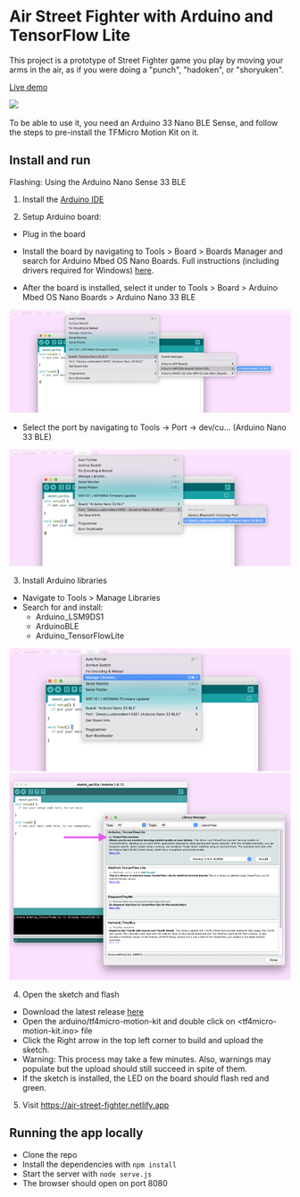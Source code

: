# Air Street Fighter with Arduino and TensorFlow Lite

This project is a prototype of Street Fighter game you play by moving your arms in the air, as if you were doing a "punch", "hadoken", or "shoryuken".

[Live demo](https://air-street-fighter.netlify.app)

![](readme-images/demo.gif)

To be able to use it, you need an Arduino 33 Nano BLE Sense, and follow the steps to pre-install the TFMicro Motion Kit on it.

## Install and run

Flashing: Using the Arduino Nano Sense 33 BLE

1. Install the [Arduino IDE](https://www.arduino.cc/en/software)

2. Setup Arduino board:

- Plug in the board

- Install the board by navigating to Tools > Board > Boards Manager and search for Arduino Mbed OS Nano Boards. Full instructions (including drivers required for Windows) [here](https://www.arduino.cc/en/Guide/NANO33BLESense).

- After the board is installed, select it under to Tools > Board > Arduino Mbed OS Nano Boards > Arduino Nano 33 BLE

![](readme-images/select-board.png)

- Select the port by navigating to Tools -> Port -> dev/cu... (Arduino Nano 33 BLE)

![](readme-images/select-port.png)

3. Install Arduino libraries

- Navigate to Tools > Manage Libraries
- Search for and install:
  - Arduino_LSM9DS1
  - ArduinoBLE
  - Arduino_TensorFlowLite

![](readme-images/arduino-tflite-1.png)
![](readme-images/arduino-tflite-2.png)

4. Open the sketch and flash

- Download the latest release [here](https://github.com/googlecreativelab/tf4micro-motion-kit/releases/tag/v005)
- Open the arduino/tf4micro-motion-kit and double click on <tf4micro-motion-kit.ino> file
- Click the Right arrow in the top left corner to build and upload the sketch.
- Warning: This process may take a few minutes. Also, warnings may populate but the upload should still succeed in spite of them.
- If the sketch is installed, the LED on the board should flash red and green.

5. Visit https://air-street-fighter.netlify.app

## Running the app locally

- Clone the repo
- Install the dependencies with `npm install`
- Start the server with `node serve.js`
- The browser should open on port 8080
